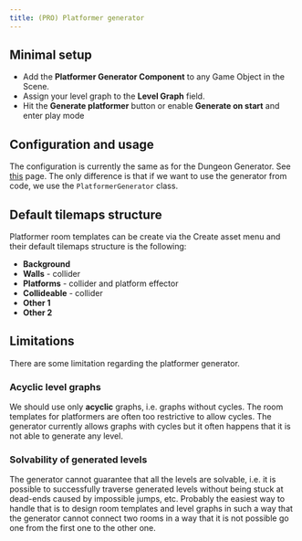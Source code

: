```yaml
---
title: (PRO) Platformer generator
---
```


## Minimal setup

- Add the **Platformer Generator Component** to any Game Object in the Scene.
- Assign your level graph to the **Level Graph** field.
- Hit the **Generate platformer** button or enable **Generate on start** and enter play mode

## Configuration and usage

The configuration is currently the same as for the Dungeon Generator. See [this](../generators/dungeon-generator#configuration) page. The only difference is that if we want to use the generator from code, we use the `PlatformerGenerator` class.

## Default tilemaps structure

Platformer room templates can be create via the Create asset menu and their default tilemaps structure is the following:

- **Background**
- **Walls** - collider
- **Platforms** - collider and platform effector
- **Collideable** - collider
- **Other 1**
- **Other 2**

## Limitations

There are some limitation regarding the platformer generator.

### Acyclic level graphs

We should use only **acyclic** graphs, i.e. graphs without cycles. The room templates for platformers are often too restrictive to allow cycles. The generator currently allows graphs with cycles but it often happens that it is not able to generate any level.

### Solvability of generated levels

The generator cannot guarantee that all the levels are solvable, i.e. it is possible to successfully traverse generated levels without being stuck at dead-ends caused by impossible jumps, etc. Probably the easiest way to handle that is to design room templates and level graphs in such a way that the generator cannot connect two rooms in a way that it is not possible go one from the first one to the other one.